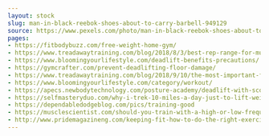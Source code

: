 ```yaml
---
layout: stock
slug: man-in-black-reebok-shoes-about-to-carry-barbell-949129
source: https://www.pexels.com/photo/man-in-black-reebok-shoes-about-to-carry-barbell-949129/
pages:
- https://fitbodybuzz.com/free-weight-home-gym/
- https://www.treadawaytraining.com/blog/2018/8/3/best-rep-range-for-muscle-and-strength-video
- https://www.bloomingyourlifestyle.com/deadlift-benefits-precautions/
- https://gymcrafter.com/prevent-deadlifting-floor-damage/
- https://www.treadawaytraining.com/blog/2018/9/10/the-most-important-factor-for-continuous-results
- https://www.bloomingyourlifestyle.com/category/workout/
- https://apecs.newbodytechnology.com/posture-academy/deadlift-with-scoliosis/
- https://selfmasteryduo.com/why-i-trek-10-miles-a-day-just-to-lift-weights/
- https://dependabledodgeblog.com/pics/training-good
- https://musclescientist.com/should-you-train-with-a-high-or-low-frequency/
- http://www.pridemagazineng.com/keeping-fit-how-to-do-the-right-exercise-for-your-age/
---
```

